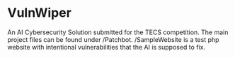 <h1>VulnWiper</h1>

<p>An AI Cybersecurity Solution submitted for the TECS competition. The main project files can be found under /Patchbot. /SampleWebsite is a test php website with intentional vulnerabilities that the AI is supposed to fix.</p>
 
 
